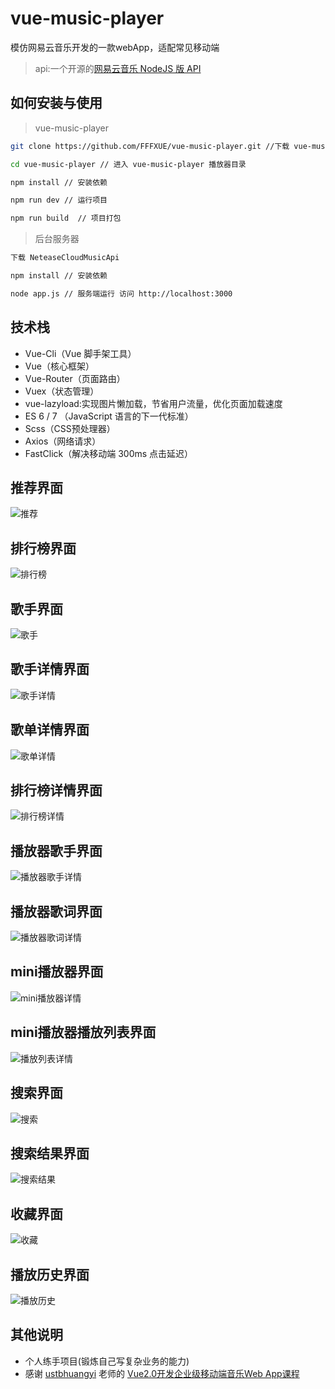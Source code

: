 # vue-music-player
模仿网易云音乐开发的一款webApp，适配常见移动端
> api:一个开源的[网易云音乐 NodeJS 版 API](https://binaryify.github.io/NeteaseCloudMusicApi/#/)

## 如何安装与使用
> vue-music-player

``` bash
git clone https://github.com/FFFXUE/vue-music-player.git //下载 vue-music-player

cd vue-music-player // 进入 vue-music-player 播放器目录

npm install // 安装依赖

npm run dev // 运行项目

npm run build  // 项目打包
```
> 后台服务器

``` bash
下载 NeteaseCloudMusicApi

npm install // 安装依赖

node app.js // 服务端运行 访问 http://localhost:3000
```

## 技术栈
* Vue-Cli（Vue 脚手架工具）
* Vue（核心框架）
* Vue-Router（页面路由）
* Vuex（状态管理）
* vue-lazyload:实现图片懒加载，节省用户流量，优化页面加载速度
* ES 6 / 7 （JavaScript 语言的下一代标准）
* Scss（CSS预处理器）
* Axios（网络请求）
* FastClick（解决移动端 300ms 点击延迟）

## 推荐界面
![推荐](./screenshots/recommend.png)

## 排行榜界面
![排行榜](./screenshots/rank.png)

## 歌手界面
![歌手](./screenshots/singer.png)

## 歌手详情界面
![歌手详情](./screenshots/singerlist.png)

## 歌单详情界面
![歌单详情](./screenshots/songlist.png)

## 排行榜详情界面
![排行榜详情](./screenshots/ranklist.png)

## 播放器歌手界面
![播放器歌手详情](./screenshots/player01.png)

## 播放器歌词界面
![播放器歌词详情](./screenshots/player02.png)

## mini播放器界面
![mini播放器详情](./screenshots/player03.png)

## mini播放器播放列表界面
![播放列表详情](./screenshots/playlist.png)

## 搜索界面
![搜索](./screenshots/search.png)

## 搜索结果界面
![搜索结果](./screenshots/searchResult.png)

## 收藏界面
![收藏](./screenshots/favorite.png)

## 播放历史界面
![播放历史](./screenshots/history.png)

## 其他说明
- 个人练手项目(锻炼自己写复杂业务的能力)
- 感谢 [ustbhuangyi](https://github.com/ustbhuangyi) 老师的 [Vue2.0开发企业级移动端音乐Web App课程](https://coding.imooc.com/class/107.html)
